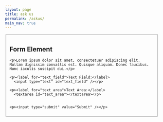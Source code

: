 ```yaml
---
layout: page
title: ask us
permalink: /askus/
main_nav: true
---
```



<fieldset>
  

  <form>
    <h2>Form Element</h2>

    <p>Lorem ipsum dolor sit amet, consectetuer adipiscing elit. Nullam dignissim convallis est. Quisque aliquam. Donec faucibus. Nunc iaculis suscipit dui.</p>

    <p><label for="text_field">Text Field:</label>
      <input type="text" id="text_field" /></p>

    <p><label for="text_area">Text Area:</label>
      <textarea id="text_area"></textarea></p>

 
    <p><input type="submit" value="Submit" /></p>
  </form>
</fieldset>

